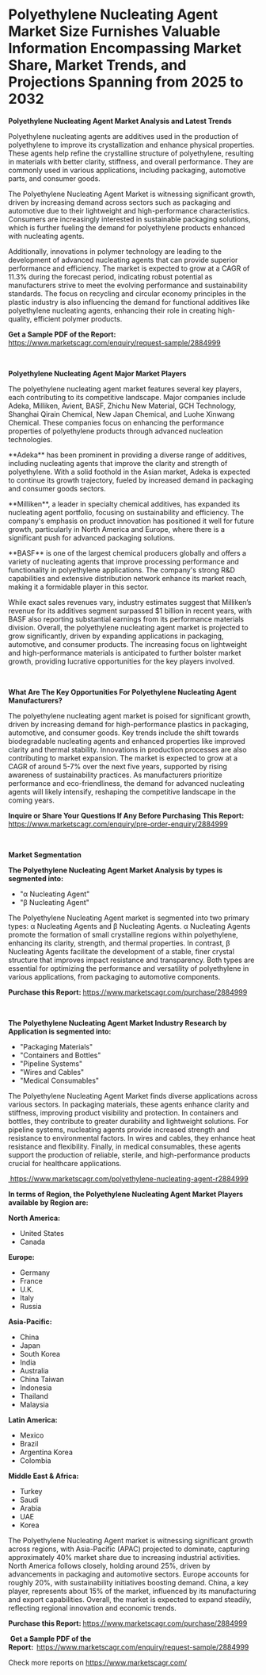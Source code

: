 <p><h1>Polyethylene Nucleating Agent Market Size Furnishes Valuable Information Encompassing Market Share, Market Trends, and Projections Spanning from 2025 to 2032</h1></p><p><strong>Polyethylene Nucleating Agent Market Analysis and Latest Trends</strong></p>
<p><p>Polyethylene nucleating agents are additives used in the production of polyethylene to improve its crystallization and enhance physical properties. These agents help refine the crystalline structure of polyethylene, resulting in materials with better clarity, stiffness, and overall performance. They are commonly used in various applications, including packaging, automotive parts, and consumer goods.</p><p>The Polyethylene Nucleating Agent Market is witnessing significant growth, driven by increasing demand across sectors such as packaging and automotive due to their lightweight and high-performance characteristics. Consumers are increasingly interested in sustainable packaging solutions, which is further fueling the demand for polyethylene products enhanced with nucleating agents. </p><p>Additionally, innovations in polymer technology are leading to the development of advanced nucleating agents that can provide superior performance and efficiency. The market is expected to grow at a CAGR of 11.3% during the forecast period, indicating robust potential as manufacturers strive to meet the evolving performance and sustainability standards. The focus on recycling and circular economy principles in the plastic industry is also influencing the demand for functional additives like polyethylene nucleating agents, enhancing their role in creating high-quality, efficient polymer products.</p></p>
<p><strong>Get a Sample PDF of the Report:&nbsp;</strong> <a href="https://www.marketscagr.com/enquiry/request-sample/2884999?utm_campaign=3117&utm_medium=2&utm_source=Github&utm_content=ia&utm_term=13032025&utm_id=polyethylene-nucleating-agent">https://www.marketscagr.com/enquiry/request-sample/2884999</a></p>
<p>&nbsp;</p>
<p><strong>Polyethylene Nucleating Agent Major Market Players</strong></p>
<p><p>The polyethylene nucleating agent market features several key players, each contributing to its competitive landscape. Major companies include Adeka, Milliken, Avient, BASF, Zhichu New Material, GCH Technology, Shanghai Qirain Chemical, New Japan Chemical, and Luohe Xinwang Chemical. These companies focus on enhancing the performance properties of polyethylene products through advanced nucleation technologies.</p><p>**Adeka** has been prominent in providing a diverse range of additives, including nucleating agents that improve the clarity and strength of polyethylene. With a solid foothold in the Asian market, Adeka is expected to continue its growth trajectory, fueled by increased demand in packaging and consumer goods sectors.</p><p>**Milliken**, a leader in specialty chemical additives, has expanded its nucleating agent portfolio, focusing on sustainability and efficiency. The company's emphasis on product innovation has positioned it well for future growth, particularly in North America and Europe, where there is a significant push for advanced packaging solutions.</p><p>**BASF** is one of the largest chemical producers globally and offers a variety of nucleating agents that improve processing performance and functionality in polyethylene applications. The company's strong R&D capabilities and extensive distribution network enhance its market reach, making it a formidable player in this sector.</p><p>While exact sales revenues vary, industry estimates suggest that Milliken’s revenue for its additives segment surpassed $1 billion in recent years, with BASF also reporting substantial earnings from its performance materials division. Overall, the polyethylene nucleating agent market is projected to grow significantly, driven by expanding applications in packaging, automotive, and consumer products. The increasing focus on lightweight and high-performance materials is anticipated to further bolster market growth, providing lucrative opportunities for the key players involved.</p></p>
<p>&nbsp;</p>
<p><strong>What Are The Key Opportunities For Polyethylene Nucleating Agent Manufacturers?</strong></p>
<p><p>The polyethylene nucleating agent market is poised for significant growth, driven by increasing demand for high-performance plastics in packaging, automotive, and consumer goods. Key trends include the shift towards biodegradable nucleating agents and enhanced properties like improved clarity and thermal stability. Innovations in production processes are also contributing to market expansion. The market is expected to grow at a CAGR of around 5-7% over the next five years, supported by rising awareness of sustainability practices. As manufacturers prioritize performance and eco-friendliness, the demand for advanced nucleating agents will likely intensify, reshaping the competitive landscape in the coming years.</p></p>
<p><strong>Inquire or Share Your Questions If Any Before Purchasing This Report:</strong> <a href="https://www.marketscagr.com/enquiry/pre-order-enquiry/2884999?utm_campaign=3117&utm_medium=2&utm_source=Github&utm_content=ia&utm_term=13032025&utm_id=polyethylene-nucleating-agent">https://www.marketscagr.com/enquiry/pre-order-enquiry/2884999</a></p>
<p>&nbsp;</p>
<p><strong>Market Segmentation</strong></p>
<p><strong>The Polyethylene Nucleating Agent Market Analysis by types is segmented into:</strong></p>
<p><ul><li>"α Nucleating Agent"</li><li>"β Nucleating Agent"</li></ul></p>
<p><p>The Polyethylene Nucleating Agent market is segmented into two primary types: α Nucleating Agents and β Nucleating Agents. α Nucleating Agents promote the formation of small crystalline regions within polyethylene, enhancing its clarity, strength, and thermal properties. In contrast, β Nucleating Agents facilitate the development of a stable, finer crystal structure that improves impact resistance and transparency. Both types are essential for optimizing the performance and versatility of polyethylene in various applications, from packaging to automotive components.</p></p>
<p><strong>Purchase this Report:&nbsp;</strong><a href="https://www.marketscagr.com/purchase/2884999?utm_campaign=3117&utm_medium=2&utm_source=Github&utm_content=ia&utm_term=13032025&utm_id=polyethylene-nucleating-agent">https://www.marketscagr.com/purchase/2884999</a></p>
<p>&nbsp;</p>
<p><strong>The Polyethylene Nucleating Agent Market Industry Research by Application is segmented into:</strong></p>
<p><ul><li>"Packaging Materials"</li><li>"Containers and Bottles"</li><li>"Pipeline Systems"</li><li>"Wires and Cables"</li><li>"Medical Consumables"</li></ul></p>
<p><p>The Polyethylene Nucleating Agent Market finds diverse applications across various sectors. In packaging materials, these agents enhance clarity and stiffness, improving product visibility and protection. In containers and bottles, they contribute to greater durability and lightweight solutions. For pipeline systems, nucleating agents provide increased strength and resistance to environmental factors. In wires and cables, they enhance heat resistance and flexibility. Finally, in medical consumables, these agents support the production of reliable, sterile, and high-performance products crucial for healthcare applications.</p></p>
<p><a href="https://www.marketscagr.com/polyethylene-nucleating-agent-r2884999?utm_campaign=3117&utm_medium=2&utm_source=Github&utm_content=ia&utm_term=13032025&utm_id=polyethylene-nucleating-agent">&nbsp;https://www.marketscagr.com/polyethylene-nucleating-agent-r2884999</a></p>
<p><strong>In terms of Region, the Polyethylene Nucleating Agent Market Players available by Region are:</strong></p>
<p>
    <p> <strong> North America: </strong>
        <ul>
            <li>United States</li>
            <li>Canada</li>
        </ul>
        </p> 
    <p> <strong> Europe: </strong>
        <ul>
            <li>Germany</li>
            <li>France</li>
            <li>U.K.</li>
            <li>Italy</li>
            <li>Russia</li>
        </ul>
        </p> 
    <p> <strong> Asia-Pacific: </strong>
        <ul>
            <li>China</li>
            <li>Japan</li>
            <li>South Korea</li>
            <li>India</li>
            <li>Australia</li>
            <li>China Taiwan</li>
            <li>Indonesia</li>
            <li>Thailand</li>
            <li>Malaysia</li>
        </ul>
        </p> 
    <p> <strong> Latin America: </strong>
        <ul>
            <li>Mexico</li>
            <li>Brazil</li>
            <li>Argentina Korea</li>
            <li>Colombia</li>
        </ul>
        </p> 
    <p> <strong> Middle East & Africa: </strong>
        <ul>
            <li>Turkey</li>
            <li>Saudi</li>
            <li>Arabia</li>
            <li>UAE</li>
            <li>Korea</li>
        </ul>
    </p>
    </p>
<p><p>The Polyethylene Nucleating Agent market is witnessing significant growth across regions, with Asia-Pacific (APAC) projected to dominate, capturing approximately 40% market share due to increasing industrial activities. North America follows closely, holding around 25%, driven by advancements in packaging and automotive sectors. Europe accounts for roughly 20%, with sustainability initiatives boosting demand. China, a key player, represents about 15% of the market, influenced by its manufacturing and export capabilities. Overall, the market is expected to expand steadily, reflecting regional innovation and economic trends.</p></p>
<p><strong>Purchase this Report: </strong><a href="https://www.marketscagr.com/purchase/2884999?utm_campaign=3117&utm_medium=2&utm_source=Github&utm_content=ia&utm_term=13032025&utm_id=polyethylene-nucleating-agent">https://www.marketscagr.com/purchase/2884999</a></p>
<p>&nbsp;<strong>Get a Sample PDF of the Report:&nbsp;&nbsp;</strong><a href="https://www.marketscagr.com/enquiry/request-sample/2884999?utm_campaign=3117&utm_medium=2&utm_source=Github&utm_content=ia&utm_term=13032025&utm_id=polyethylene-nucleating-agent">https://www.marketscagr.com/enquiry/request-sample/2884999</a></p>
<p><strong></strong></p>
<p>Check more reports on <a href="https://www.marketscagr.com/?utm_campaign=3117&utm_medium=2&utm_source=Github&utm_content=ia&utm_term=13032025&utm_id=polyethylene-nucleating-agent">https://www.marketscagr.com/</a></p>